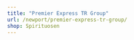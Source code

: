 ```yaml
---
title: "Premier Express TR Group"
url: /newport/premier-express-tr-group/
shop: Spirituosen
---
```

